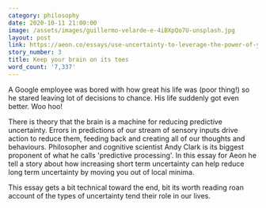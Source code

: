 ```yaml
---
category: philosophy
date: 2020-10-11 21:00:00
image: /assets/images/guillermo-velarde-e-4iBXpQo7U-unsplash.jpg
layout: post
link: https://aeon.co/essays/use-uncertainty-to-leverage-the-power-of-your-predictive-brain
story_number: 3
title: Keep your brain on its toes
word_count: '7,337'
---
```


A Google employee was bored with how great his life was (poor thing!) so he stared leaving lot of decisions to chance. His life suddenly got even better. Woo hoo!

There is theory that the brain is a machine for reducing predictive uncertainty. Errors in predictions of our stream of sensory inputs drive action to reduce them, feeding back and creating all of our thoughts and behaviours. Philosopher and cognitive scientist Andy Clark is its biggest proponent of what he calls 'predictive processing'.  In this essay for Aeon he tell a story about how increasing short term uncertainty can help reduce long term uncertainty by moving you out of local minima.

This essay gets a bit technical toward the end, bit its worth reading roan account of the types of uncertainty tend their role in our lives.